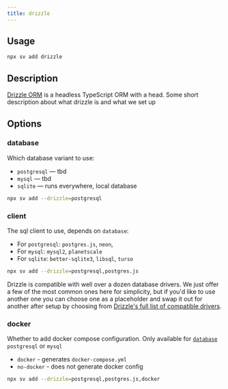 ```yaml
---
title: drizzle
---
```


## Usage

```bash
npx sv add drizzle
```

## Description

[Drizzle ORM](https://orm.drizzle.team/) is a headless TypeScript ORM with a head.
Some short description about what drizzle is and what we set up

## Options

### database

Which database variant to use:

- `postgresql` — tbd
- `mysql` — tbd
- `sqlite` — runs everywhere, local database

```bash
npx sv add --drizzle=postgresql
```

### client

The sql client to use, depends on `database`:

- For `postgresql`: `postgres.js`, `neon`,
- For `mysql`: `mysql2`, `planetscale`
- For `sqlite`: `better-sqlite3`, `libsql`, `turso`

```bash
npx sv add --drizzle=postgresql,postgres.js
```

Drizzle is compatible with well over a dozen database drivers. We just offer a few of the most common ones here for simplicity, but if you'd like to use another one you can choose one as a placeholder and swap it out for another after setup by choosing from [Drizzle's full list of compatible drivers](https://orm.drizzle.team/docs/connect-overview#next-steps).

### docker

Whether to add docker compose configuration. Only available for [`database`](#Options-database) `postgresql` or `mysql`

- `docker` - generates `docker-compose.yml`
- `no-docker` - does not generate docker config

```bash
npx sv add --drizzle=postgresql,postgres.js,docker
```
